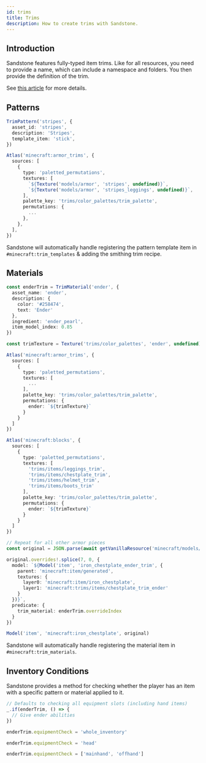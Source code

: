 ```yaml
---
id: trims
title: Trims
description: How to create trims with Sandstone.
---
```


## Introduction
Sandstone features fully-typed item trims. Like for all resources, you need to provide a name, which can include a namespace and folders. You then provide the definition of the trim.

See [this article](https://minecraft.wiki/w/Tutorials/Adding_custom_trims) for more details.

## Patterns

```ts
TrimPattern('stripes', {
  asset_id: 'stripes',
  description: 'Stripes',
  template_item: 'stick',
})

Atlas('minecraft:armor_trims', {
  sources: [
    {
      type: 'paletted_permutations',
      textures: [
        `${Texture('models/armor', 'stripes', undefined)}`,
        `${Texture('models/armor', 'stripes_leggings', undefined)}`,
      ],
      palette_key: 'trims/color_palettes/trim_palette',
      permutations: {
        ...
      },
    },
  ],
})
```

Sandstone will automatically handle registering the pattern template item in `#minecraft:trim_templates` & adding the smithing trim recipe.

## Materials

```ts
const enderTrim = TrimMaterial('ender', {
  asset_name: 'ender',
  description: {
    color: '#258474',
    text: 'Ender'
  },
  ingredient: 'ender_pearl',
  item_model_index: 0.85
})

const trimTexture = Texture('trims/color_palettes', 'ender', undefined)

Atlas('minecraft:armor_trims', {
  sources: [
    {
      type: 'paletted_permutations',
      textures: [
        ...
      ],
      palette_key: 'trims/color_palettes/trim_palette',
      permutations: {
        ender: `${trimTexture}`
      }
    }
  ]
})

Atlas('minecraft:blocks', {
  sources: [
    {
      type: 'paletted_permutations',
      textures: [
        'trims/items/leggings_trim',
        'trims/items/chestplate_trim',
        'trims/items/helmet_trim',
        'trims/items/boots_trim'
      ],
      palette_key: 'trims/color_palettes/trim_palette',
      permutations: {
        ender: `${trimTexture}`
      }
    }
  ]
})

// Repeat for all other armor pieces
const original = JSON.parse(await getVanillaResource('minecraft/models/item/iron_chestplate.json')) as ModelData

original.overrides!.splice(7, 0, {
  model: `${Model('item', 'iron_chestplate_ender_trim', {
    parent: 'minecraft:item/generated',
    textures: {
      layer0: 'minecraft:item/iron_chestplate',
      layer1: 'minecraft:trims/items/chestplate_trim_ender'
    }
  })}`,
  predicate: {
    trim_material: enderTrim.overrideIndex
  }
})

Model('item', 'minecraft:iron_chestplate', original)
```

Sandstone will automatically handle registering the material item in `#minecraft:trim_materials`.

## Inventory Conditions

Sandstone provides a method for checking whether the player has an item with a specific pattern or material applied to it.

```ts
// Defaults to checking all equipment slots (including hand items)
_.if(enderTrim, () => {
  // Give ender abilities
})

enderTrim.equipmentCheck = 'whole_inventory'

enderTrim.equipmentCheck = 'head'

enderTrim.equipmentCheck = ['mainhand', 'offhand']
```